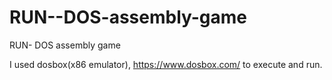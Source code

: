 # RUN--DOS-assembly-game
RUN- DOS assembly game

I used dosbox(x86 emulator), https://www.dosbox.com/ to execute and run. 
